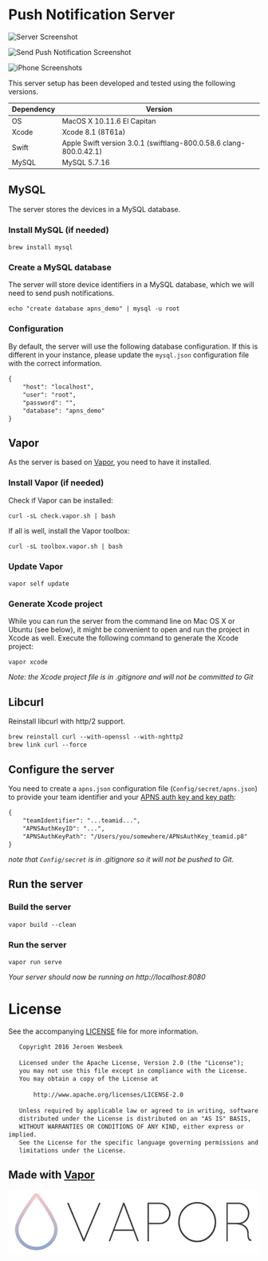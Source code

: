 # Push Notification Server

![Server Screenshot](https://cloud.githubusercontent.com/assets/1049693/20183385/672434c8-a765-11e6-9a4d-20228edfc9a8.png)

![Send Push Notification Screenshot](https://cloud.githubusercontent.com/assets/1049693/20186463/63ceb0b8-a770-11e6-93b1-0f7a4912660f.png)

![iPhone Screenshots](https://cloud.githubusercontent.com/assets/1049693/20187261/dc50fd72-a773-11e6-93b2-cc670795e45c.png)

This server setup has been developed and tested using the following versions.

|Dependency|Version|
|----------|-------|
|OS|MacOS X 10.11.6 El Capitan|
|Xcode|Xcode 8.1 (8T61a)|
|Swift|Apple Swift version 3.0.1 (swiftlang-800.0.58.6 clang-800.0.42.1)|
|MySQL|MySQL 5.7.16|

## MySQL

The server stores the devices in a MySQL database.

### Install MySQL (if needed)

```
brew install mysql
```

### Create a MySQL database

The server will store device identifiers in a MySQL database, which we will need to send push notifications.

```
echo "create database apns_demo" | mysql -u root
```

### Configuration

By default, the server will use the following database configuration. If this is different in your instance, please update the `mysql.json` configuration file with the correct information.

```
{
    "host": "localhost",
    "user": "root",
    "password": "",
    "database": "apns_demo"
}

```

## Vapor

As the server is based on [Vapor](http://vapor.codes), you need to have it installed.

### Install Vapor (if needed)

Check if Vapor can be installed:

```
curl -sL check.vapor.sh | bash
```

If all is well, install the Vapor toolbox:

```
curl -sL toolbox.vapor.sh | bash
```

### Update Vapor

```
vapor self update
```

### Generate Xcode project

While you can run the server from the command line on Mac OS X or Ubuntu (see below), it might be convenient to open and run the project in Xcode as well. Execute the following command to generate the Xcode project:

```
vapor xcode
```

_Note: the Xcode project file is in .gitignore and will not be committed to Git_


## Libcurl

Reinstall libcurl with http/2 support.

```
brew reinstall curl --with-openssl --with-nghttp2
brew link curl --force
```

## Configure the server

You need to create a `apns.json` configuration file (`Config/secret/apns.json`) to provide your team identifier and your [APNS auth key and key path](https://developer.apple.com/account/ios/certificate/):

```
{
    "teamIdentifier": "...teamid...",
    "APNSAuthKeyID": "...",
    "APNSAuthKeyPath": "/Users/you/somewhere/APNsAuthKey_teamid.p8"
}
```

_note that `Config/secret` is in .gitignore so it will not be pushed to Git._

## Run the server

### Build the server

```
vapor build --clean
```

### Run the server

```
vapor run serve
```

_Your server should now be running on http://localhost:8080_

# License

See the accompanying [LICENSE](https://github.com/4np/Example-APNS-Client-and-Server/blob/master/LICENSE) file for more information.

```
   Copyright 2016 Jeroen Wesbeek

   Licensed under the Apache License, Version 2.0 (the "License");
   you may not use this file except in compliance with the License.
   You may obtain a copy of the License at

       http://www.apache.org/licenses/LICENSE-2.0

   Unless required by applicable law or agreed to in writing, software
   distributed under the License is distributed on an "AS IS" BASIS,
   WITHOUT WARRANTIES OR CONDITIONS OF ANY KIND, either express or implied.
   See the License for the specific language governing permissions and
   limitations under the License.
```

## Made with [Vapor](http://vapor.codes)

[![Vapor Logo](https://raw.githubusercontent.com/4np/Example-APNS-Client-and-Server/master/server/Public/images/vapor-logo.png)](http://vapor.codes)

